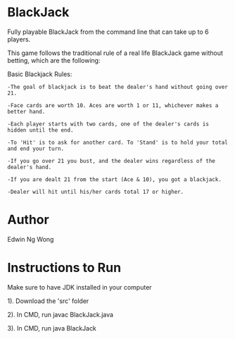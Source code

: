 # BlackJack
Fully playable BlackJack from the command line that can take up to 6 players. 

This game follows the traditional rule of a real life BlackJack game without betting, which are the following:

Basic Blackjack Rules:

	-The goal of blackjack is to beat the dealer's hand without going over 21.

	-Face cards are worth 10. Aces are worth 1 or 11, whichever makes a better hand.

	-Each player starts with two cards, one of the dealer's cards is hidden until the end.

	-To 'Hit' is to ask for another card. To 'Stand' is to hold your total and end your turn.

	-If you go over 21 you bust, and the dealer wins regardless of the dealer's hand.

	-If you are dealt 21 from the start (Ace & 10), you got a blackjack.

	-Dealer will hit until his/her cards total 17 or higher.

# Author

Edwin Ng Wong

# Instructions to Run

Make sure to have JDK installed in your computer

1). Download the 'src' folder

2). In CMD, run javac BlackJack.java

3). In CMD, run java BlackJack
